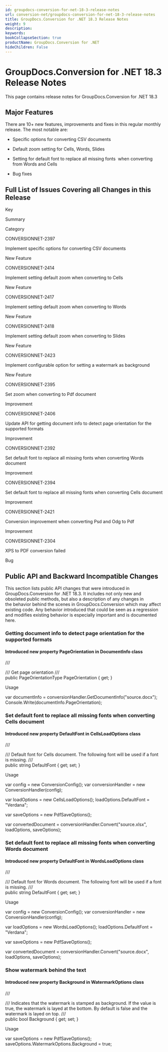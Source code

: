 ```yaml
---
id: groupdocs-conversion-for-net-18-3-release-notes
url: conversion-net/groupdocs-conversion-for-net-18-3-release-notes
title: GroupDocs.Conversion for .NET 18.3 Release Notes
weight: 9
description: 
keywords: 
bookCollapseSection: true
productName: GroupDocs.Conversion for .NET
hideChildren: False
---
```


# GroupDocs.Conversion for .NET 18.3 Release Notes

This page contains release notes for GroupDocs.Conversion for .NET 18.3

## Major Features

There are 10+ new features, improvements and fixes in this regular monthly release. The most notable are:

*   Specific options for converting CSV documents
    
*   Default zoom setting for Cells, Words, Slides
    
*   Setting for default font to replace all missing fonts  when converting from Words and Cells
*   Bug fixes
    

## Full List of Issues Covering all Changes in this Release

Key

Summary

Category

CONVERSIONNET-2397

Implement specific options for converting CSV documents

New Feature

CONVERSIONNET-2414

Implement setting default zoom when converting to Cells

New Feature

CONVERSIONNET-2417

Implement setting default zoom when converting to Words

New Feature

CONVERSIONNET-2418

Implement setting default zoom when converting to Slides

New Feature

CONVERSIONNET-2423

Implement configurable option for setting a watermark as background

New Feature

CONVERSIONNET-2395

Set zoom when converting to Pdf document

Improvement

CONVERSIONNET-2406

Update API for getting document info to detect page orientation for the supported formats

Improvement

CONVERSIONNET-2392

Set default font to replace all missing fonts when converting Words document

Improvement

CONVERSIONNET-2394

Set default font to replace all missing fonts when converting Cells document

Improvement

CONVERSIONNET-2421

Conversion improvement when converting Psd and Odg to Pdf

Improvement

CONVERSIONNET-2304

XPS to PDF conversion failed

Bug

## Public API and Backward Incompatible Changes

This section lists public API changes that were introduced in GroupDocs.Conversion for .NET 18.3. It includes not only new and obsoleted public methods, but also a description of any changes in the behavior behind the scenes in GroupDocs.Conversion which may affect existing code. Any behavior introduced that could be seen as a regression and modifies existing behavior is especially important and is documented here.

### Getting document info to detect page orientation for the supported formats

#### Introduced new property PageOrientation in DocumentInfo class

/// <summary>
/// Get page orientation
/// </summary>
public PageOrientationType PageOrientation { get; }

Usage

var documentInfo = conversionHandler.GetDocumentInfo("source.docx");
Console.Write(documentInfo.PageOrientation);

### Set default font to replace all missing fonts when converting Cells document

#### Introduced new property DefaultFont in CellsLoadOptions class

/// <summary>
/// Default font for Cells document. The following font will be used if a font is missing.
/// </summary>
public string DefaultFont { get; set; }

Usage

var config = new ConversionConfig();
var conversionHandler = new ConversionHandler(config);
 
var loadOptions = new CellsLoadOptions();
loadOptions.DefaultFont = "Verdana";
 
var saveOptions = new PdfSaveOptions();
 
var convertedDocument = conversionHandler.Convert("source.xlsx", loadOptions, saveOptions);

### Set default font to replace all missing fonts when converting Words document

#### Introduced new property DefaultFont in WordsLoadOptions class

/// <summary>
/// Default font for Words document. The following font will be used if a font is missing.
/// </summary>
public string DefaultFont { get; set; }

Usage

var config = new ConversionConfig();
var conversionHandler = new ConversionHandler(config);
 
var loadOptions = new WordsLoadOptions();
loadOptions.DefaultFont = "Verdana";
 
var saveOptions = new PdfSaveOptions();
 
var convertedDocument = conversionHandler.Convert("source.docx", loadOptions, saveOptions);

### Show watermark behind the text

#### Introduced new property Background in WatermarkOptions class

/// <summary>
/// Indicates that the watermark is stamped as background. If the value is true, the watermark is layed at the bottom. By default is false and the watermark is layed on top.
/// </summary>
public bool Background { get; set; }

Usage

var saveOptions = new PdfSaveOptions();
saveOptions.WatermarkOptions.Background = true;
